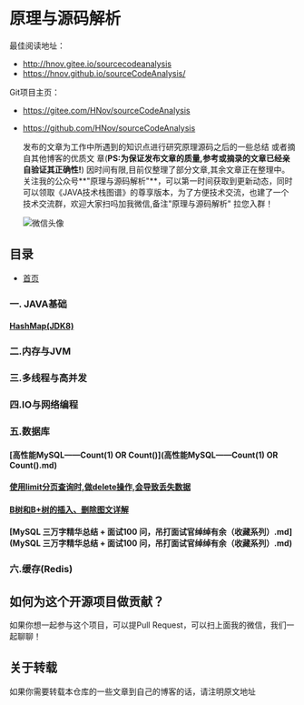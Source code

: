 # 原理与源码解析

最佳阅读地址：
-  http://hnov.gitee.io/sourcecodeanalysis
-  https://hnov.github.io/sourceCodeAnalysis/

Git项目主页：
- https://gitee.com/HNov/sourceCodeAnalysis

- https://github.com/HNov/sourceCodeAnalysis

   发布的文章为工作中所遇到的知识点进行研究原理源码之后的一些总结 或者摘自其他博客的优质文  章(**PS:为保证发布文章的质量,参考或摘录的文章已经亲自验证其正确性!**)
   因时间有限,目前仅整理了部分文章,其余文章正在整理中。关注我的公众号**"原理与源码解析"**，可以第一时间获取到更新动态，同时可以领取《JAVA技术栈图谱》的尊享版本，为了方便技术交流，也建了一个技术交流群，欢迎大家扫吗加我微信,备注"原理与源码解析" 拉您入群！
   
   
   
   ![微信头像](https://gitee.com/HNov/image/raw/master/typora/20200608211114.png)


## 目录

- [首页](README.md)
 ### 一. JAVA基础
   #### [HashMap(JDK8)](docs/HashMap(JDK8)知识汇总.md)
 ### 二.内存与JVM
 ### 三.多线程与高并发
 ### 四.IO与网络编程
 ### 五.数据库
  #### [高性能MySQL——Count(1) OR Count()](高性能MySQL——Count(1) OR Count().md)
  #### [使用limit分页查询时,做delete操作,会导致丢失数据](使用limit分页查询时,做delete操作,会导致丢失数据.md)
  #### [B树和B+树的插入、删除图文详解](B树和B+树的插入、删除图文详解.md)
  #### [MySQL 三万字精华总结 + 面试100 问，吊打面试官绰绰有余（收藏系列）.md](MySQL 三万字精华总结 + 面试100 问，吊打面试官绰绰有余（收藏系列）.md)
 ### 六.缓存(Redis)

## 如何为这个开源项目做贡献？
如果你想一起参与这个项目，可以提Pull Request，可以扫上面我的微信，我们一起聊聊！



## 关于转载
如果你需要转载本仓库的一些文章到自己的博客的话，请注明原文地址
